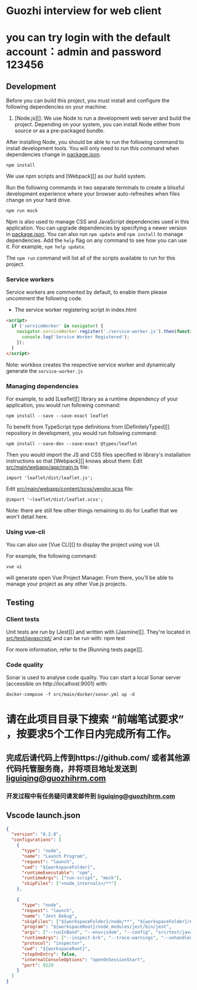 # Guozhi interview for web client

# you can try login with the default account：**admin** and password **123456**

## Development

Before you can build this project, you must install and configure the following dependencies on your machine:

1. [Node.js][]: We use Node to run a development web server and build the project.
   Depending on your system, you can install Node either from source or as a pre-packaged bundle.

After installing Node, you should be able to run the following command to install development tools.
You will only need to run this command when dependencies change in [package.json](package.json).

    npm install

We use npm scripts and [Webpack][] as our build system.

Run the following commands in two separate terminals to create a blissful development experience where your browser
auto-refreshes when files change on your hard drive.

    npm run mock

Npm is also used to manage CSS and JavaScript dependencies used in this application. You can upgrade dependencies by
specifying a newer version in [package.json](package.json). You can also run `npm update` and `npm install` to manage dependencies.
Add the `help` flag on any command to see how you can use it. For example, `npm help update`.

The `npm run` command will list all of the scripts available to run for this project.

### Service workers

Service workers are commented by default, to enable them please uncomment the following code.

- The service worker registering script in index.html

```html
<script>
  if ('serviceWorker' in navigator) {
    navigator.serviceWorker.register('./service-worker.js').then(function () {
      console.log('Service Worker Registered');
    });
  }
</script>
```

Note: workbox creates the respective service worker and dynamically generate the `service-worker.js`

### Managing dependencies

For example, to add [Leaflet][] library as a runtime dependency of your application, you would run following command:

    npm install --save --save-exact leaflet

To benefit from TypeScript type definitions from [DefinitelyTyped][] repository in development, you would run following command:

    npm install --save-dev --save-exact @types/leaflet

Then you would import the JS and CSS files specified in library's installation instructions so that [Webpack][] knows about them:
Edit [src/main/webapp/app/main.ts](src/main/webapp/app/main.ts) file:

```
import 'leaflet/dist/leaflet.js';
```

Edit [src/main/webapp/content/scss/vendor.scss](src/main/webapp/content/scss/vendor.scss) file:

```
@import '~leaflet/dist/leaflet.scss';
```

Note: there are still few other things remaining to do for Leaflet that we won't detail here.

### Using vue-cli

You can also use [Vue CLI][] to display the project using vue UI.

For example, the following command:

    vue ui

will generate open Vue Project Manager. From there, you'll be able to manage your project as any other Vue.js projects.

## Testing

### Client tests

Unit tests are run by [Jest][] and written with [Jasmine][]. They're located in [src/test/javascript/](src/test/javascript/) and can be run with:
npm test

For more information, refer to the [Running tests page][].

### Code quality

Sonar is used to analyse code quality. You can start a local Sonar server (accessible on http://localhost:9001) with:

```
docker-compose -f src/main/docker/sonar.yml up -d
```

# 请在此项目目录下搜索 “前端笔试要求” ，按要求5个工作日内完成所有工作。

## 完成后请代码上传到https://github.com/ 或者其他源代码托管服务商，并将项目地址发送到 liguiqing@guozhihrm.com

### 开发过程中有任务疑问请发邮件到 liguiqing@guozhihrm.com

## Vscode launch.json

```json
{
  "version": "0.2.0",
  "configurations": [
    {
      "type": "node",
      "name": "Launch Program",
      "request": "launch",
      "cwd": "${workspaceFolder}",
      "runtimeExecutable": "npm",
      "runtimeArgs": ["run-script", "mock"],
      "skipFiles": ["<node_internals>/**"]
    },

    {
      "type": "node",
      "request": "launch",
      "name": "Jest Debug",
      "skipFiles": ["${workspaceFolder}/node/**", "${workspaceFolder}/node_moudules/**"],
      "program": "${workspaceRoot}/node_modules/jest/bin/jest",
      "args": ["--runInBand", "--env=jsdom", "--config", "src/test/javascript/jest.conf.js", "--coverage", "false", "${fileBasename}"],
      "runtimeArgs": ["--inspect-brk", "--trace-warnings", "--unhandled-rejections=none"],
      "protocol": "inspector",
      "cwd": "${workspaceRoot}",
      "stopOnEntry": false,
      "internalConsoleOptions": "openOnSessionStart",
      "port": 9229
    }
  ]
}
```
